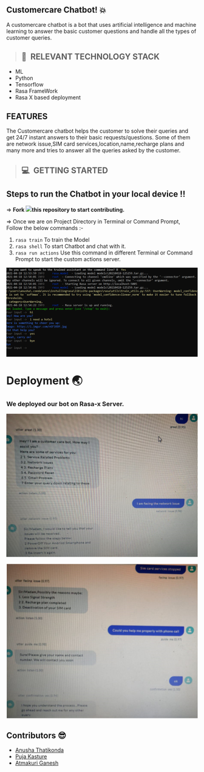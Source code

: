 

## Customercare Chatbot! :boom:

A customercare chatbot is a bot that uses artificial intelligence and machine learning to answer the basic customer questions and handle all the types of customer queries.



>## 📂&nbsp; RELEVANT TECHNOLOGY STACK
* ML
* Python
* Tensorflow
* Rasa FrameWork
* Rasa X based deployment

## FEATURES

The Customercare chatbot helps the customer to solve their queries and get 24/7 instant answers to their basic requests/questions. Some of them are network issue,SIM card services,location,name,recharge plans and many more and tries to answer all the queries asked by the customer.


>## 💻&nbsp; GETTING STARTED


## Steps to run the Chatbot in your local device !!

=> **Fork <a href=https://github.com/LetsUpgrade/CHIT-CHAT><img src="https://img.icons8.com/ios/24/000000/code-fork.png"></a>this repository to start contributing.**
 
=> Once we are on Project Directory in Terminal or Command Prompt, Follow the below commands :-
1. `rasa train` To train the Model
2. `rasa shell` To start Chatbot and chat with it.
3. `rasa run actions` Use this command in different Terminal or Command Prompt to start the custom actions server.

![Local_server](https://github.com/anut123/Customercare-Chatbot/blob/main/Images/Local_server.png)
# Deployment :earth_asia:
### We deployed our bot on Rasa-x Server.
![Global_Server](https://github.com/anut123/Customercare-Chatbot/blob/main/Images/Global_server.png)

![Global_Server 1](https://github.com/anut123/Customercare-Chatbot/blob/main/Images/Global%20server%201.png)


## Contributors :sunglasses:
* [Anusha Thatikonda](https://github.com/anut123)
* [Puja Kasture](https://github.com/puja-kasture)
* [Atmakuri Ganesh](https://github.com/atmakuriganesh)



